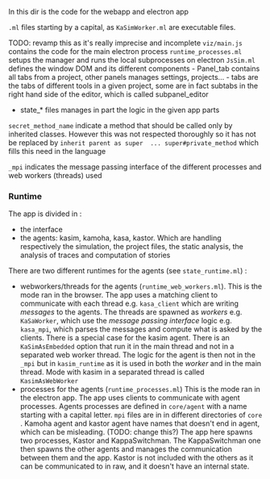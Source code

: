 In this dir is the code for the webapp and electron app

`.ml` files starting by a capital, as `KaSimWorker.ml` are executable files.

TODO: revamp this as it's really imprecise and incomplete
`viz/main.js` contains the code for the main electron process
`runtime_processes.ml` setups the manager and runs the local subprocesses on electron
`JsSim.ml` defines the window DOM and its different components
    - Panel_tab contains all tabs from a project, other panels manages settings, projects...
    - tabs are the tabs of different tools in a given project, some are in fact subtabs in the right hand side of the editor, which is called subpanel_editor
- state_* files manages in part the logic in the given app parts


`secret_method_name` indicate a method that should be called only by inherited classes. However this was not respected thoroughly so it has not be replaced 
by `inherit parent as super  ... super#private_method` which fills this need in the language

`_mpi` indicates the message passing interface of the different processes and web workers (threads) used 

### Runtime
The app is divided in :
- the interface
- the agents: kasim, kamoha, kasa, kastor. Which are handling respectively the simulation, the project files, the static analysis, the analysis of traces and computation of stories

There are two different runtimes for the agents (see `state_runtime.ml`) :
- webworkers/threads for the agents (`runtime_web_workers.ml`). 
This is the mode ran in the browser. The app uses a matching client to communicate with each thread e.g. `kasa_client` which are writing _messages_ to the agents. The threads are spawned as _workers_ e.g. `KaSaWorker`, which use the _message passing interface_ logic e.g. `kasa_mpi`, which parses the messages and compute what is asked by the clients. 
There is a special case for the kasim agent. There is an `KaSimAsEmbedded` option that run it in the main thread and not in a separated web worker thread. The logic for the agent is then not in the `_mpi` but in `kasim_runtime` as it is used in both the _worker_ and in the main thread. Mode with kasim in a separated thread is called `KasimAsWebWorker`
- processes for the agents  (`runtime_processes.ml`)
This is the mode ran in the electron app. The app uses clients to communicate with agent processes.
Agents processes are defined in `core/agent` with a name starting with a capital letter. `mpi` files are in in different directories of `core` .
Kamoha agent and kastor agent have names that doesn't end in agent, which can be misleading. (TODO: change this?) 
The app here spawns two processes, Kastor and KappaSwitchman. The KappaSwitchman one then spawns the other agents and manages the communication between them and the app.
Kastor is not included with the others as it can be communicated to in raw, and it doesn't have an internal state.

